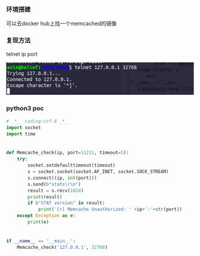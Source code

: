 ### 环境搭建

可以去docker hub上找一个memcached的镜像

### 复现方法

telnet ip port

![](assets/poc.png)


### python3 poc

``` python
# _*_  coding:utf-8 _*_
import socket
import time


def Memcache_check(ip, port=11211, timeout=5):
    try:
        socket.setdefaulttimeout(timeout)
        s = socket.socket(socket.AF_INET, socket.SOCK_STREAM)
        s.connect((ip, int(port)))
        s.send(b"stats\r\n")
        result = s.recv(1024)
        print(result)
        if b"STAT version" in result:
            print('[+] Memcache Unauthorized: ' +ip+':'+str(port))
    except Exception as e:
        print(e)


if __name__ == '__main__':
    Memcache_check('127.0.0.1', 32768)
```